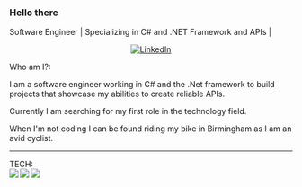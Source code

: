 ### Hello there 

Software Engineer | Specializing in C# and .NET Framework and APIs | 
</div>

<div align="center">
    <a href="https://www.linkedin.com/in/jamesallenbuchanan">
       <img src="https://img.shields.io/badge/LinkedIn-Connect-blue" alt="LinkedIn">
    </a>
</div>


Who am I?:

I am a software engineer working in C# and the .Net framework to build projects that showcase my abilities to create reliable APIs.

Currently I am searching for my first role in the technology field.

When I'm not coding I can be found riding my bike in Birmingham as I am an avid cyclist.

---------
TECH:
<br>
<img align="left" src="https://img.shields.io/badge/Visual%20Studio-5C2D91.svg?style=for-the-badge&logo=visual-studio&logoColor=white" />
<img align="left" src="https://img.shields.io/badge/.NET-5C2D91?style=for-the-badge&logo=.net&logoColor=white" />
<img align="left" src="https://img.shields.io/badge/c%23-%23239120.svg?style=for-the-badge&logo=c-sharp&logoColor=white" />

